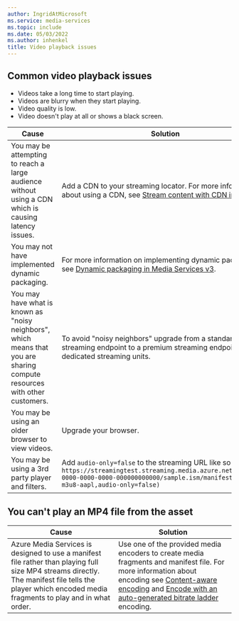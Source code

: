 ```yaml
---
author: IngridAtMicrosoft
ms.service: media-services
ms.topic: include
ms.date: 05/03/2022
ms.author: inhenkel
title: Video playback issues
---
```


<!-- 2112130040007664, 2201210050001913 -->

## Common video playback issues

- Videos take a long time to start playing.
- Videos are blurry when they start playing.
- Video quality is low.
- Video doesn't play at all or shows a black screen.


| Cause | Solution |
| ----- | -------- |
| You may be attempting to reach a large audience without using a CDN which is causing latency issues. | Add a CDN to your streaming locator. For more information about using a CDN, see [Stream content with CDN integration](../stream-scale-streaming-cdn-concept.md?amspage=troubleshooting). |
| You may not have implemented dynamic packaging. |  For more information on implementing dynamic packaging, see [Dynamic packaging in Media Services v3](../encode-dynamic-packaging-concept.md?amspage=troubleshooting). |
| You may have what is known as "noisy neighbors", which means that you are sharing compute resources with other customers. | To avoid "noisy neighbors" upgrade from a standard streaming endpoint to a premium streaming endpoint with dedicated streaming units. |
| You may be using an older browser to view videos. | Upgrade your browser. |
| You may be using a 3rd party player and filters. | Add `audio-only=false` to the streaming URL like so `https://streamingtest.streaming.media.azure.net/00000000-0000-0000-0000-000000000000/sample.ism/manifest(format-m3u8-aapl,audio-only=false)` |

## You can't play an MP4 file from the asset

| Cause | Solution |
| ----- | -------- |
| Azure Media Services is designed to use a manifest file rather than playing full size MP4 streams directly.  The manifest file tells the player which encoded media fragments to play and in what order. | Use one of the provided media encoders to create media fragments and manifest file. For more information about encoding see [Content-aware encoding](../encode-content-aware-concept.md?amspage=troubleshooting) and [Encode with an auto-generated bitrate ladder](../encode-autogen-bitrate-ladder.md?amspage=troubleshooting) encoding. |
